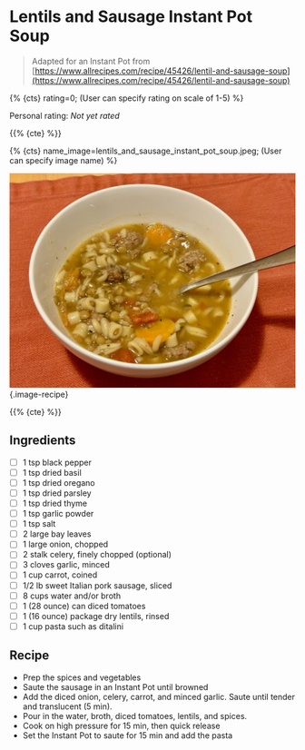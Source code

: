 # Lentils and Sausage Instant Pot Soup

> Adapted for an Instant Pot from [https://www.allrecipes.com/recipe/45426/lentil-and-sausage-soup](https://www.allrecipes.com/recipe/45426/lentil-and-sausage-soup)

{% {cts} rating=0; (User can specify rating on scale of 1-5) %}

Personal rating: *Not yet rated*

{{% {cte} %}}

{% {cts} name_image=lentils_and_sausage_instant_pot_soup.jpeg; (User can specify image name) %}

![lentils_and_sausage_instant_pot_soup.jpeg](./lentils_and_sausage_instant_pot_soup.jpeg){.image-recipe}

{{% {cte} %}}

## Ingredients

- [ ] 1 tsp black pepper
- [ ] 1 tsp dried basil
- [ ] 1 tsp dried oregano
- [ ] 1 tsp dried parsley
- [ ] 1 tsp dried thyme
- [ ] 1 tsp garlic powder
- [ ] 1 tsp salt
- [ ] 2 large bay leaves
- [ ] 1 large onion, chopped
- [ ] 2 stalk celery, finely chopped (optional)
- [ ] 3 cloves garlic, minced
- [ ] 1 cup carrot, coined
- [ ] 1/2 lb sweet Italian pork sausage, sliced
- [ ] 8 cups water and/or broth
- [ ] 1 (28 ounce) can diced tomatoes
- [ ] 1 (16 ounce) package dry lentils, rinsed
- [ ] 1 cup pasta such as ditalini

## Recipe

- Prep the spices and vegetables
- Saute the sausage in an Instant Pot until browned
- Add the diced onion, celery, carrot, and minced garlic. Saute until tender and translucent (5 min).
- Pour in the water, broth, diced tomatoes, lentils, and spices.
- Cook on high pressure for 15 min, then quick release
- Set the Instant Pot to saute for 15 min and add the pasta
